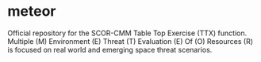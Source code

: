 # meteor
Official repository for the SCOR-CMM Table Top Exercise (TTX) function. Multiple (M) Environment (E) Threat (T) Evaluation (E) Of (O) Resources (R) is focused on real world and emerging space threat scenarios.

